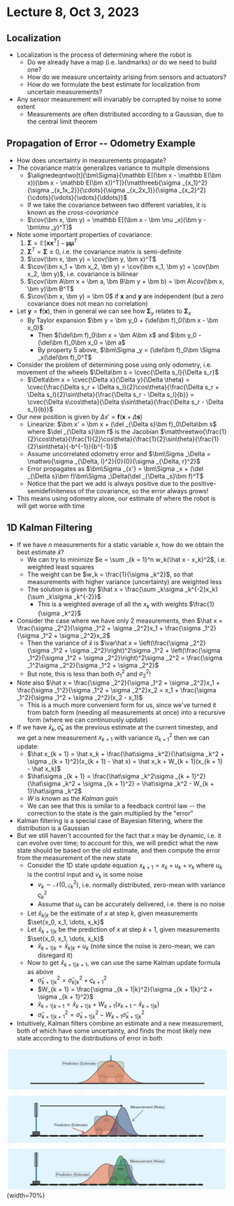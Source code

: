 # Lecture 8, Oct 3, 2023

## Localization

* Localization is the process of determining where the robot is
	* Do we already have a map (i.e. landmarks) or do we need to build one?
	* How do we measure uncertainty arising from sensors and actuators?
	* How do we formulate the best estimate for localization from uncertain measurements?
* Any sensor measurement will invariably be corrupted by noise to some extent
	* Measurements are often distributed according to a Gaussian, due to the central limit theorem

## Propagation of Error -- Odometry Example

* How does uncertainty in measurements propagate?
* The covariance matrix generalizes variance to multiple dimensions
	* $\alignedeqntwo[t]{\bm\Sigma}{\mathbb E[(\bm x - \mathbb E(\bm x))(\bm x - \mathbb E(\bm x))^T]}{\matthreeb{\sigma _{x_1}^2}{\sigma _{x_1x_2}}{\cdots}{\sigma _{x_2x_1}}{\sigma _{x_2}^2}{\cdots}{\vdots}{\vdots}{\ddots}}$
	* If we take the covariance between two different variables, it is known as the *cross-covariance*
	* $\cov(\bm x, \bm  y) = \mathbb E[(\bm x - \bm \mu _x)(\bm y - \bm\mu _y)^T]$
* Note some important properties of covariance:
	1. $\bm\Sigma = \mathbb E[\bm x\bm x^T] - \bm\mu\bm\mu^T$
	2. $\bm\Sigma^T = \bm\Sigma \geq 0$, i.e. the covariance matrix is semi-definite
	3. $\cov(\bm x, \bm y) = \cov(\bm y, \bm x)^T$
	4. $\cov(\bm x_1 + \bm x_2, \bm y) = \cov(\bm x_1, \bm y) + \cov(\bm x_2, \bm y)$, i.e. covariance is bilinear
	5. $\cov(\bm A\bm x + \bm a, \bm B\bm y + \bm b) = \bm A\cov(\bm x, \bm y)\bm B^T$
	6. $\cov(\bm x, \bm y) = \bm 0$ if $\bm x$ and $\bm y$ are independent (but a zero covariance does not mean no correlation)
* Let $\bm y = \bm f(\bm x)$, then in general we can see how $\bm\Sigma _y$ relates to $\bm\Sigma _x$
	* By Taylor expansion $\bm y = \bm y_0 + (\del\bm f)_0(\bm x - \bm x_0)$
		* Then $(\del\bm f)_0\bm x = \bm A\bm x$ and $\bm y_0 - (\del\bm f)_0\bm x_0 = \bm a$
		* By property 5 above, $\bm\Sigma _y = (\del\bm f)_0\bm \Sigma _x(\del\bm f)_0^T$
* Consider the problem of determining pose using only odometry, i.e. movement of the wheels $\Delta\bm s = \cvec{\Delta s_l}{\Delta s_r}$
	* $\Delta\bm x = \cvec{\Delta x}{\Delta y}{\Delta \theta} = \cvec{\frac{\Delta s_r + \Delta s_l}{2}\cos\theta}{\frac{\Delta s_r + \Delta s_l}{2}\sin\theta}{\frac{\Delta s_r - \Delta s_l}{b}} = \cvec{\Delta s\cos\theta}{\Delta s\sin\theta}{\frac{\Delta s_r - \Delta s_l}{b}}$
* Our new position is given by $\Delta x' = \bm f(\bm x + \Delta\bm s)$
	* Linearize: $\bm x' = \bm x + (\del _{\Delta s}\bm f)_0\Delta\bm s$ where $\del _{\Delta s}\bm f$ is the Jacobian $\matthreetwo{\frac{1}{2}\cos\theta}{\frac{1}{2}\cos\theta}{\frac{1}{2}\sin\theta}{\frac{1}{2}\sin\theta}{-b^{-1}}{b^{-1}}$
	* Assume uncorrelated odometry error and $\bm\Sigma _\Delta = \mattwo{\sigma _{\Delta, l}^2}{0}{0}{\sigma _{\Delta, r}^2}$
	* Error propagates as $\bm\Sigma _{x'} = \bm\Sigma _x + (\del _{\Delta s}\bm f)\bm\Sigma _\Delta(\del _{\Delta _s}\bm f)^T$
	* Notice that the part we add is always positive due to the positive-semidefiniteness of the covariance, so the error always grows!
* This means using odometry alone, our estimate of where the robot is will get worse with time

## 1D Kalman Filtering

* If we have $n$ measurements for a static variable $x$, how do we obtain the best estimate $\hat x$?
	* We can try to minimize $e = \sum _{k = 1}^n w_k(\hat x - x_k)^2$, i.e. weighted least squares
	* The weight can be $w_k = \frac{1}{\sigma _k^2}$, so that measurements with higher variance (uncertainty) are weighted less
	* The solution is given by $\hat x = \frac{\sum _k\sigma _k^{-2}x_k}{\sum _k\sigma _k^{-2}}$
		* This is a weighted average of all the $x_k$ with weights $\frac{1}{\sigma _k^2}$
* Consider the case where we have only 2 measurements, then $\hat x = \frac{\sigma _2^2}{\sigma _1^2 + \sigma _2^2}x_1 + \frac{\sigma _1^2}{\sigma _1^2 + \sigma _2^2}x_2$
	* Then the variance of $\hat x$ is $\var\hat x = \left(\frac{\sigma _2^2}{\sigma _1^2 + \sigma _2^2}\right)^2\sigma _1^2 + \left(\frac{\sigma _1^2}{\sigma _1^2 + \sigma _2^2}\right)^2\sigma _2^2 = \frac{\sigma _1^2\sigma _2^2}{\sigma _1^2 + \sigma _2^2}$
	* But note, this is less than both $\sigma _1^2$ and $\sigma _2^2$!
* Note also $\hat x = \frac{\sigma _2^2}{\sigma _1^2 + \sigma _2^2}x_1 + \frac{\sigma _1^2}{\sigma _1^2 + \sigma _2^2}x_2 = x_1 + \frac{\sigma _1^2}{\sigma _1^2 + \sigma _2^2}(x_2 - x_1)$
	* This is a much more convenient form for us, since we've turned it from batch form (needing all measurements at once) into a recursive form (where we can continuously update)
* If we have $\hat x_k, \hat\sigma _k$ as the previous estimate at the current timestep, and we get a new measurement $x_{k + 1}$ with variance $\sigma _{k + 1}^2$ then we can update:
	* $\hat x_{k + 1} = \hat x_k + \frac{\hat\sigma _k^2}{\hat\sigma _k^2 + \sigma _{k + 1}^2}(x_{k + 1} - \hat x) = \hat x_k + W_{k + 1}(x_{k + 1} - \hat x_k)$
	* $\hat\sigma _{k + 1} = \frac{\hat\sigma _k^2\sigma _{k + 1}^2}{\hat\sigma _k^2 + \sigma _{k + 1}^2} = \hat\sigma _k^2 - W_{k + 1}\hat\sigma _k^2$
	* $W$ is known as the *Kalman gain*
	* We can see that this is similar to a feedback control law -- the correction to the state is the gain multiplied by the "error"
* Kalman filtering is a special case of Bayesian filtering, where the distribution is a Gaussian
* But we still haven't accounted for the fact that $x$ may be dynamic, i.e. it can evolve over time; to account for this, we will predict what the new state should be based on the old estimate, and then compute the error from the measurement of the new state
	* Consider the 1D state update equation $x_{k + 1} = x_k + u_k + v_k$ where $u_k$ is the control input and $v_k$ is some noise
		* $v_k \sim \mathcal N(0, \varsigma _k^2)$, i.e. normally distributed, zero-mean with variance $\varsigma _k^2$
		* Assume that $u_k$ can be accurately delivered, i.e. there is no noise
	* Let $\hat x_{k|k}$ be the estimate of $x$ at step $k$, given measurements $\set{x_0, x_1, \dots, x_k}$
	* Let $\hat x_{k + 1|k}$ be the prediction of $x$ at step $k + 1$, given measurements $\set{x_0, x_1, \dots, x_k}$
		* $\hat x_{k + 1|k} = \hat x_{k|k} + u_k$ (note since the noise is zero-mean, we can disregard it)
	* Now to get $\hat x_{k + 1|k + 1}$, we can use the same Kalman update formula as above
		* $\hat\sigma _{k + 1|k}^2 = \hat\sigma _{k|k}^2 + \varsigma _{k + 1}^2$
		* $W_{k + 1} = \frac{\sigma _{k + 1|k}^2}{\sigma _{k + 1|k}^2 + \sigma _{k + 1}^2}$
		* $\hat x_{k + 1|k + 1} = \hat x_{k + 1|k} + W_{k + 1}(x_{k + 1} - \hat x_{k + 1|k})$
		* $\hat\sigma _{k + 1|k + 1}^2 = \hat\sigma _{k + 1|k}^2 - W_{k + 1}\hat\sigma _{k + 1|k}^2$
* Intuitively, Kalman filters combine an estimate and a new measurement, both of which have some uncertainty, and finds the most likely new state according to the distributions of error in both

![Diagram of Kalman filtering.](imgs/lec8_1.png){width=70%}

